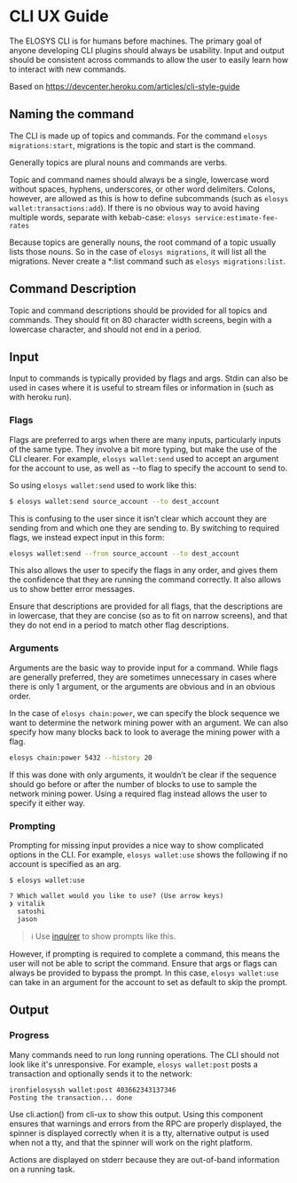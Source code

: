# CLI UX Guide

The ELOSYS CLI is for humans before machines. The primary goal of anyone developing CLI plugins should always be usability. Input and output should be consistent across commands to allow the user to easily learn how to interact with new commands.

Based on https://devcenter.heroku.com/articles/cli-style-guide

## Naming the command
The CLI is made up of topics and commands. For the command `elosys migrations:start`, migrations is the topic and start is the command.

Generally topics are plural nouns and commands are verbs.

Topic and command names should always be a single, lowercase word without spaces, hyphens, underscores, or other word delimiters. Colons, however, are allowed as this is how to define subcommands (such as `elosys wallet:transactions:add`). If there is no obvious way to avoid having multiple words, separate with kebab-case: `elosys service:estimate-fee-rates`

Because topics are generally nouns, the root command of a topic usually lists those nouns. So in the case of `elosys migrations`, it will list all the migrations. Never create a *:list command such as `elosys migrations:list`.

## Command Description
Topic and command descriptions should be provided for all topics and commands. They should fit on 80 character width screens, begin with a lowercase character, and should not end in a period.

## Input
Input to commands is typically provided by flags and args. Stdin can also be used in cases where it is useful to stream files or information in (such as with heroku run).

### Flags

Flags are preferred to args when there are many inputs, particularly inputs of the same type. They involve a bit more typing, but make the use of the CLI clearer. For example, `elosys wallet:send` used to accept an argument for the account to use, as well as --to flag to specify the account to send to.

So using `elosys wallet:send` used to work like this:

```bash
$ elosys wallet:send source_account --to dest_account
```

This is confusing to the user since it isn’t clear which account they are sending from and which one they are sending to. By switching to required flags, we instead expect input in this form:

```bash
elosys wallet:send --from source_account --to dest_account
```

This also allows the user to specify the flags in any order, and gives them the confidence that they are running the command correctly. It also allows us to show better error messages.

Ensure that descriptions are provided for all flags, that the descriptions are in lowercase, that they are concise (so as to fit on narrow screens), and that they do not end in a period to match other flag descriptions.


### Arguments
Arguments are the basic way to provide input for a command. While flags are generally preferred, they are sometimes unnecessary in cases where there is only 1 argument, or the arguments are obvious and in an obvious order.

In the case of `elosys chain:power`, we can specify the block sequence we want to determine the network mining power  with an argument. We can also specify how many blocks back to look to average the mining power with a flag.

```bash
elosys chain:power 5432 --history 20
```

If this was done with only arguments, it wouldn’t be clear if the sequence should go before or after the number of blocks to use to sample the network mining power. Using a required flag instead allows the user to specify it either way.

### Prompting
Prompting for missing input provides a nice way to show complicated options in the CLI. For example, `elosys wallet:use` shows the following if no account is specified as an arg.

```
$ elosys wallet:use

? Which wallet would you like to use? (Use arrow keys)
❯ vitalik
  satoshi
  jason
```

> ℹ️ Use [inquirer](https://github.com/sboudrias/Inquirer.js) to show prompts like this.

However, if prompting is required to complete a command, this means the user will not be able to script the command. Ensure that args or flags can always be provided to bypass the prompt. In this case, `elosys wallet:use` can take in an argument for the account to set as default to skip the prompt.

## Output

### Progress

Many commands need to run long running operations. The CLI should not look like it's unresponsive. For example, `elosys wallet:post` posts a transaction and optionally sends it to the network:

```
ironfielosyssh wallet:post 403662343137346
Posting the transaction... done
```

Use cli.action() from cli-ux to show this output. Using this component ensures that warnings and errors from the RPC are properly displayed, the spinner is displayed correctly when it is a tty, alternative output is used when not a tty, and that the spinner will work on the right platform.

Actions are displayed on stderr because they are out-of-band information on a running task.
